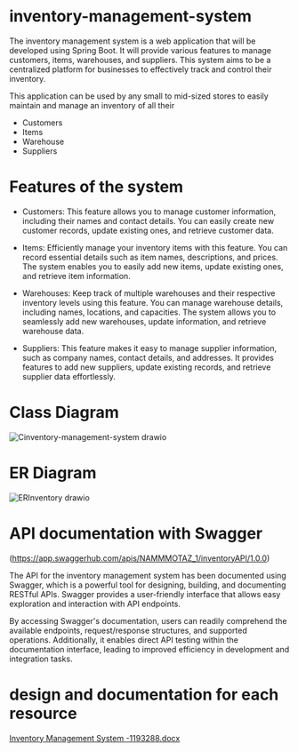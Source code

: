 # inventory-management-system
The inventory management system is a web application that will be developed using Spring Boot. It will provide various features to manage customers, items, warehouses, and suppliers. This system aims to be a centralized platform for businesses to effectively track and control their inventory.

This application can be used by any small to mid-sized stores to easily maintain and manage an inventory of all their
- Customers 
- Items
- Warehouse
- Suppliers
  

# Features of the system
- Customers: This feature allows you to manage customer information, including their names and contact details. You can easily create new customer records, update existing ones, and retrieve customer data.

- Items: Efficiently manage your inventory items with this feature. You can record essential details such as item names, descriptions, and prices. The system enables you to easily add new items, update existing ones, and retrieve item information.

- Warehouses: Keep track of multiple warehouses and their respective inventory levels using this feature. You can manage warehouse details, including names, locations, and capacities. The system allows you to seamlessly add new warehouses, update information, and retrieve warehouse data.

- Suppliers: This feature makes it easy to manage supplier information, such as company names, contact details, and addresses. It provides features to add new suppliers, update existing records, and retrieve supplier data effortlessly.

# Class Diagram
![Cinventory-management-system drawio](https://github.com/motazNammorah/inventory-management-system/assets/132218702/26cf7346-01cf-4391-81cd-0b9c29e8bab0)

# ER Diagram
![ERInventory drawio](https://github.com/motazNammorah/inventory-management-system/assets/132218702/05524721-d25b-4560-b857-d62de58191b6)

# API documentation with Swagger
(https://app.swaggerhub.com/apis/NAMMMOTAZ_1/inventoryAPI/1.0.0)

The API for the inventory management system has been documented using Swagger, which is a powerful tool for designing, building, and documenting RESTful APIs. Swagger provides a user-friendly interface that allows easy exploration and interaction with API endpoints.

By accessing Swagger's documentation, users can readily comprehend the available endpoints, request/response structures, and supported operations. Additionally, it enables direct API testing within the documentation interface, leading to improved efficiency in development and integration tasks.


# design and documentation for each resource
[Inventory Management System -1193288.docx](https://github.com/motazNammorah/inventory-management-system/files/14898920/Inventory.Management.System.-1193288.docx)





  


  


